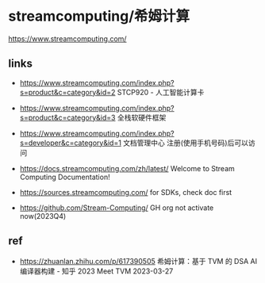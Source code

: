 # streamcomputing/希姆计算

https://www.streamcomputing.com/

## links

- https://www.streamcomputing.com/index.php?s=product&c=category&id=2
  STCP920 - 人工智能计算卡

- https://www.streamcomputing.com/index.php?s=product&c=category&id=3
  全栈软硬件框架

- https://www.streamcomputing.com/index.php?s=developer&c=category&id=1
  文档管理中心
  注册(使用手机号码)后可以访问
- https://docs.streamcomputing.com/zh/latest/
  Welcome to Stream Computing Documentation!
- https://sources.streamcomputing.com/
  for SDKs, check doc first

- https://github.com/Stream-Computing/
  GH org
  not activate now(2023Q4)

## ref

- https://zhuanlan.zhihu.com/p/617390505
  希姆计算：基于 TVM 的 DSA AI 编译器构建 - 知乎
  2023 Meet TVM
  2023-03-27
